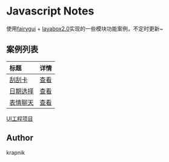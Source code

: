 # Javascript Notes

使用[fairygui](https://www.fairygui.com/) + [layabox2.0](https://www.layabox.com/)实现的一些模块功能案例，不定时更新~

## 案例列表
| 标题                                                                                 |               详情                |
| :----------------------------------------------------------------------------------- | :-------------------------------: |
| [刮刮卡](https://krapnikkk.github.io/FGUIProject/bin/index.html?name=ScratchCard)    | [查看](./src/demo/ScratchCard.ts) |
| [日期选择](https://krapnikkk.github.io/FGUIProject/bin/index.html?name=DatePicker) | [查看](./src/demo/DatePicker.ts)  |
| [表情聊天](https://krapnikkk.github.io/FGUIProject/bin/index.html?name=ChatDemo)     |  [查看](./src/demo/ChatDemo.ts)   |


[/placeholder]:p

[UI工程项目](./FGUIProject)

## Author
krapnik

